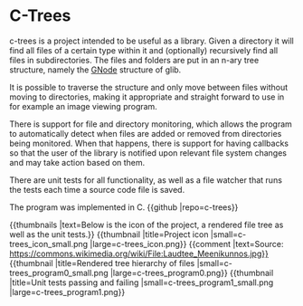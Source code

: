 # C-Trees

c-trees is a project intended to be useful as a library. Given a directory it will find all files of a certain type within it and (optionally) recursively find all files in subdirectories. The files and folders are put in an n-ary tree structure, namely the [GNode](https://developer.gnome.org/glib/stable/glib-N-ary-Trees.html) structure of glib.

It is possible to traverse the structure and only move between files without moving to directories, making it appropriate and straight forward to use in for example an image viewing program.

There is support for file and directory monitoring, which allows the program to automatically detect when files are added or removed from directories being monitored. When that happens, there is support for having callbacks so that the user of the library is notified upon relevant file system changes and may take action based on them.

There are unit tests for all functionality, as well as a file watcher that runs the tests each time a source code file is saved.

The program was implemented in C. {{github |repo=c-trees}}


{{thumbnails |text=Below is the icon of the project, a rendered file tree as well as the unit tests.}}
{{thumbnail |title=Project icon |small=c-trees_icon_small.png |large=c-trees_icon.png}} {{comment |text=Source: https://commons.wikimedia.org/wiki/File:Laudtee_Meenikunnos.jpg}}
{{thumbnail |title=Rendered tree hierarchy of files |small=c-trees_program0_small.png |large=c-trees_program0.png}}
{{thumbnail |title=Unit tests passing and failing |small=c-trees_program1_small.png |large=c-trees_program1.png}}
